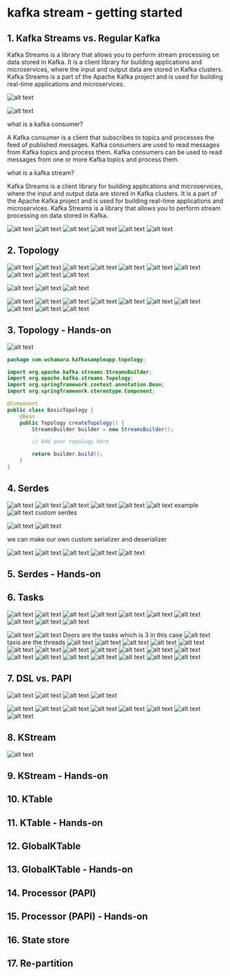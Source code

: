 # kafka stream - getting started

## 1. Kafka Streams vs. Regular Kafka

Kafka Streams is a library that allows you to perform stream processing on data stored in Kafka. It is a client library for building applications and microservices, where the input and output data are stored in Kafka clusters. Kafka Streams is a part of the Apache Kafka project and is used for building real-time applications and microservices.

![alt text](image.png)

![alt text](image-1.png)

what is a kafka consumer?

A Kafka consumer is a client that subscribes to topics and processes the feed of published messages. Kafka consumers are used to read messages from Kafka topics and process them. Kafka consumers can be used to read messages from one or more Kafka topics and process them.

what is a kafka stream?

Kafka Streams is a client library for building applications and microservices, where the input and output data are stored in Kafka clusters. It is a part of the Apache Kafka project and is used for building real-time applications and microservices. Kafka Streams is a library that allows you to perform stream processing on data stored in Kafka.

![alt text](image-2.png)
![alt text](image-3.png)
![alt text](image-4.png)
![alt text](image-5.png)
![alt text](image-6.png)
![alt text](image-7.png)

## 2. Topology

![alt text](image-8.png)
![alt text](image-9.png)
![alt text](image-10.png)
![alt text](image-11.png)
![alt text](image-12.png)
![alt text](image-13.png)
![alt text](image-14.png)
![alt text](image-15.png)
![alt text](image-16.png)
![alt text](image-17.png)

![alt text](image-18.png)
![alt text](image-19.png)
![alt text](image-20.png)

![alt text](image-21.png)
![alt text](image-22.png)
![alt text](image-23.png)
![alt text](image-24.png)
![alt text](image-25.png)
![alt text](image-26.png)
![alt text](image-27.png)
![alt text](image-28.png)
![alt text](image-29.png)
![alt text](image-30.png)

## 3. Topology - Hands-on

![alt text](image-31.png)

```java
package com.wchamara.kafkasampleapp.topology;

import org.apache.kafka.streams.StreamsBuilder;
import org.apache.kafka.streams.Topology;
import org.springframework.context.annotation.Bean;
import org.springframework.stereotype.Component;

@Component
public class BasicTopology {
    @Bean
    public Topology createTopology() {
        StreamsBuilder builder = new StreamsBuilder();

        // Add your topology here

        return builder.build();
    }
}

```

## 4. Serdes

![alt text](image-32.png)
![alt text](image-33.png)
![alt text](image-34.png)
![alt text](image-35.png)
![alt text](image-36.png)
![alt text](image-37.png)
example
![alt text](image-38.png)
custom serdes

![alt text](image-39.png)
![alt text](image-40.png)

we can make our own custom serializer and deserializer

![alt text](image-41.png)
![alt text](image-42.png)
![alt text](image-43.png)
![alt text](image-44.png)
![alt text](image-45.png)

## 5. Serdes - Hands-on

## 6. Tasks

![alt text](image-46.png)
![alt text](image-47.png)
![alt text](image-48.png)
![alt text](image-49.png)
![alt text](image-51.png)
![alt text](image-50.png)
![alt text](image-52.png)
![alt text](image-53.png)
![alt text](image-54.png)
![alt text](image-55.png)

![alt text](image-56.png)
![alt text](image-57.png)
Doors are the tasks
which is 3 in this case
![alt text](image-58.png)
taxis are the threads
![alt text](image-59.png)
![alt text](image-60.png)
![alt text](image-61.png)
![alt text](image-62.png)
![alt text](image-63.png)
![alt text](image-64.png)
![alt text](image-65.png)
![alt text](image-66.png)
![alt text](image-67.png)
![alt text](image-68.png)
![alt text](image-69.png)
![alt text](image-70.png)
![alt text](image-71.png)
![alt text](image-72.png)
![alt text](image-73.png)
![alt text](image-74.png)
![alt text](image-75.png)
![alt text](image-76.png)
![alt text](image-77.png)

## 7. DSL vs. PAPI

![alt text](image-78.png)
![alt text](image-79.png)
![alt text](image-80.png)
![alt text](image-81.png)

![alt text](image-82.png)
![alt text](image-83.png)
![alt text](image-84.png)
![alt text](image-85.png)
![alt text](image-86.png)
![alt text](image-87.png)
![alt text](image-88.png)
![alt text](image-89.png)

## 8. KStream

![alt text](image-90.png)










## 9. KStream - Hands-on

## 10. KTable

## 11. KTable -  Hands-on

## 12. GlobalKTable

## 13. GlobalKTable - Hands-on

## 14. Processor (PAPI)

## 15. Processor (PAPI) - Hands-on

## 16. State store

## 17. Re-partition
